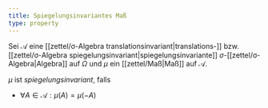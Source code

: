 ```yaml
---
title: Spiegelungsinvariantes Maß
type: property
---
```


Sei $\mathcal{A}$ eine [[zettel/σ-Algebra translationsinvariant|translations-]] bzw. [[zettel/σ-Algebra spiegelungsinvariant|spiegelungsinvariante]] $\sigma$-[[zettel/σ-Algebra|Algebra]] auf $\Omega$ und $\mu$ ein [[zettel/Maß|Maß]] auf $\mathcal{A}$.

$\mu$ ist *spiegelungsinvariant*, falls
- $\forall A \in \mathcal{A} : \mu(A) = \mu(-A)$